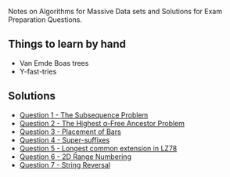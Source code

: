 Notes on Algorithms for Massive Data sets and Solutions for Exam Preparation Questions.

## Things to learn by hand
* Van Emde Boas trees
* Y-fast-tries

## Solutions

* [Question 1 - The Subsequence Problem](q1.md)
* [Question 2 - The Highest α-Free Ancestor Problem](q2.md)
* [Question 3 - Placement of Bars](q3.md)
* [Question 4 - Super-suffixes](q4.md)
* [Question 5 - Longest common extension in LZ78](q5.md)
* [Question 6 - 2D Range Numbering](q6.md)
* [Question 7 - String Reversal](q7.md)
